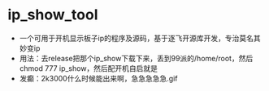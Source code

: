 # ip_show_tool
- 一个可用于开机显示板子ip的程序及源码，基于逐飞开源库开发，专治莫名其妙变ip
- 用法：去release把那个ip_show下载下来，丢到99派的/home/root，然后chmod 777 ip_show，然后配开机自启就是
- 发癫：2k3000什么时候能出来啊，急急急急急.gif

